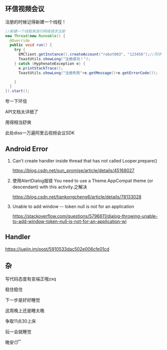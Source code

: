 ## 环信视频会议

注册的时候记得新建一个线程！

```java
//新建一个线程来进行网络请求注册
new Thread(new Runnable() {
  @Override
  public void run() {
    try {
      EMClient.getInstance().createAccount("robot003", "123456");//同步方法
      ToastUtils.showLong("注册成功！");
    } catch (HyphenateException e) {
      e.printStackTrace();
      ToastUtils.showLong("注册失败"+e.getMessage()+e.getErrorCode());

    }
  }
}).start();
```

夸一下环信

API文档太详细了

用得相当舒爽

此处diss一万遍阿里云视频会议SDK

## Android Error

1. Can't create handler inside thread that has not called Looper.prepare()

   https://blog.csdn.net/sun_promise/article/details/45168027

2. 使用AlertDialog报错 You need to use a Theme.AppCompat theme (or descendant) with this activity.之解决

   https://blog.csdn.net/tiankongcheng6/article/details/78133028

3. Unable to add window -- token null is not for an application

   https://stackoverflow.com/questions/5796611/dialog-throwing-unable-to-add-window-token-null-is-not-for-an-application-wi



## Handler

https://juejin.im/post/5910533dac502e006cfe01cd

## 杂

写代码态度有变端正哦zxq

稳住稳住

下一步是好好睡觉

这周晚上还是睡太晚 

争取11点30上床

玩一会就睡觉

晚安😴